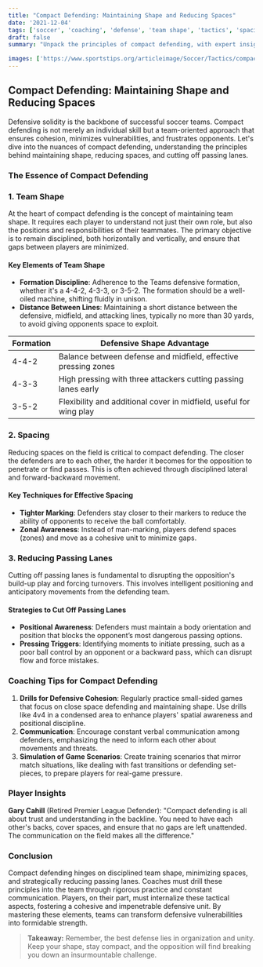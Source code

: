 ```yaml
---
title: "Compact Defending: Maintaining Shape and Reducing Spaces"
date: '2021-12-04'
tags: ['soccer', 'coaching', 'defense', 'team shape', 'tactics', 'spacing', 'passing lanes', 'strategy', 'football', 'analysis']
draft: false
summary: "Unpack the principles of compact defending, with expert insights into team shape, spacing, and strategies to reduce passing lanes for the opposition."

images: ['https://www.sportstips.org/articleimage/Soccer/Tactics/compact_defending_maintaining_shape_and_reducing_spaces.webp']
---
```


## Compact Defending: Maintaining Shape and Reducing Spaces

Defensive solidity is the backbone of successful soccer teams. Compact defending is not merely an individual skill but a team-oriented approach that ensures cohesion, minimizes vulnerabilities, and frustrates opponents. Let's dive into the nuances of compact defending, understanding the principles behind maintaining shape, reducing spaces, and cutting off passing lanes.

### The Essence of Compact Defending

### 1. Team Shape

At the heart of compact defending is the concept of maintaining team shape. It requires each player to understand not just their own role, but also the positions and responsibilities of their teammates. The primary objective is to remain disciplined, both horizontally and vertically, and ensure that gaps between players are minimized.

#### **Key Elements of Team Shape**

- **Formation Discipline**: Adherence to the Teams defensive formation, whether it's a 4-4-2, 4-3-3, or 3-5-2. The formation should be a well-oiled machine, shifting fluidly in unison.
- **Distance Between Lines**: Maintaining a short distance between the defensive, midfield, and attacking lines, typically no more than 30 yards, to avoid giving opponents space to exploit.

| Formation | Defensive Shape Advantage |
|-----------|---------------------------|
| 4-4-2     | Balance between defense and midfield, effective pressing zones |
| 4-3-3     | High pressing with three attackers cutting passing lanes early |
| 3-5-2     | Flexibility and additional cover in midfield, useful for wing play |

### 2. Spacing

Reducing spaces on the field is critical to compact defending. The closer the defenders are to each other, the harder it becomes for the opposition to penetrate or find passes. This is often achieved through disciplined lateral and forward-backward movement.

#### **Key Techniques for Effective Spacing**

- **Tighter Marking**: Defenders stay closer to their markers to reduce the ability of opponents to receive the ball comfortably.
- **Zonal Awareness**: Instead of man-marking, players defend spaces (zones) and move as a cohesive unit to minimize gaps.

### 3. Reducing Passing Lanes

Cutting off passing lanes is fundamental to disrupting the opposition's build-up play and forcing turnovers. This involves intelligent positioning and anticipatory movements from the defending team.

#### **Strategies to Cut Off Passing Lanes**

- **Positional Awareness**: Defenders must maintain a body orientation and position that blocks the opponent’s most dangerous passing options.
- **Pressing Triggers**: Identifying moments to initiate pressing, such as a poor ball control by an opponent or a backward pass, which can disrupt flow and force mistakes.

### Coaching Tips for Compact Defending

1. **Drills for Defensive Cohesion**: Regularly practice small-sided games that focus on close space defending and maintaining shape. Use drills like 4v4 in a condensed area to enhance players' spatial awareness and positional discipline.
2. **Communication**: Encourage constant verbal communication among defenders, emphasizing the need to inform each other about movements and threats.
3. **Simulation of Game Scenarios**: Create training scenarios that mirror match situations, like dealing with fast transitions or defending set-pieces, to prepare players for real-game pressure.

### Player Insights

**Gary Cahill** (Retired Premier League Defender): "Compact defending is all about trust and understanding in the backline. You need to have each other's backs, cover spaces, and ensure that no gaps are left unattended. The communication on the field makes all the difference."

### Conclusion

Compact defending hinges on disciplined team shape, minimizing spaces, and strategically reducing passing lanes. Coaches must drill these principles into the team through rigorous practice and constant communication. Players, on their part, must internalize these tactical aspects, fostering a cohesive and impenetrable defensive unit. By mastering these elements, teams can transform defensive vulnerabilities into formidable strength.

> **Takeaway:** Remember, the best defense lies in organization and unity. Keep your shape, stay compact, and the opposition will find breaking you down an insurmountable challenge.

```